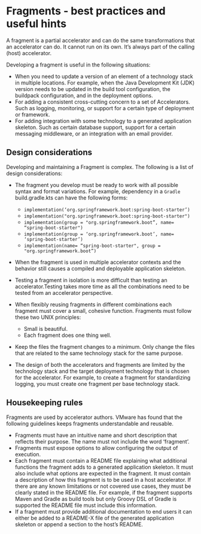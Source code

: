 # Fragments - best practices and useful hints

A fragment is a partial accelerator and can do the same transformations that an accelerator can do.
It cannot run on its own. It’s always part of the calling (host) accelerator.

Developing a fragment is useful in the following situations:

- When you need to update a version of an element of a technology stack in multiple locations.
For example, when the Java Development Kit (JDK) version needs to be updated in the build tool
configuration, the buildpack configuration, and in the deployment options.
- For adding a consistent cross-cutting concern to a set of Accelerators. Such as logging, monitoring,
or support for a certain type of deployment or framework.
- For adding integration with some technology to a generated application skeleton.
Such as certain database support, support for a certain messaging middleware, or an
integration with an email provider.

## <a id="design-considerations"></a> Design considerations

Developing and maintaining a Fragment is complex. The following is a list of design considerations:

- The fragment you develop must be ready to work with all possible syntax and format
variations. For example, dependency in a `Gradle` build.gradle.kts can have the following forms:

  - `implementation(‘org.springframework.boot:spring-boot-starter’)`
  - `implementation("org.springframework.boot:spring-boot-starter")`
  - `implementation(group = "org.springframework.boot”, name= “spring-boot-starter")`
  - `implementation(group = ‘org.springframework.boot’, name= ‘spring-boot-starter’)`
  - `implementation(name= “spring-boot-starter", group = "org.springframework.boot”)`

- When the fragment is used in multiple accelerator contexts and the behavior still causes a compiled
and deployable application skeleton.
- Testing a fragment in isolation is more difficult than testing an accelerator.Testing takes more
time as all the combinations need to be tested from an accelerator perspective.
- When flexibly reusing fragments in different combinations each fragment must cover a small,
cohesive function. Fragments must follow these two UNIX principles:

  - Small is beautiful.
  - Each fragment does one thing well.

- Keep the files the fragment changes to a minimum. Only change the files that are related to the same
technology stack for the same purpose.
- The design of both the accelerators and fragments are limited by the technology stack and the target
deployment technology that is chosen for the accelerator. For example, to create a fragment for
standardizing logging, you must create one fragment per base technology stack.

## <a id="housekeeping"></a> Housekeeping rules

Fragments are used by accelerator authors. VMware has found that the following guidelines keeps
fragments understandable and reusable.

- Fragments must have an intuitive name and short description that reflects their purpose. The name
must not include the word ‘fragment’.
- Fragments must expose options to allow configuring the output of execution.
- Each fragment must contain a README file explaining what additional functions the fragment adds
to a generated application skeleton. It must also include what options are expected in the fragment.
It must contain a description of how this fragment is to be used in a host accelerator. If there are
any known limitations or not covered use cases, they must be clearly stated in the README file. For
example, if the fragment supports Maven and Gradle as build tools but only Groovy DSL of Gradle is
supported the README file must include this information.
- If a fragment must provide additional documentation to end users it can either be added to a README-X
file of the generated application skeleton or append a section to the host’s README.

